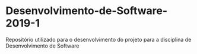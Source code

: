 # Desenvolvimento-de-Software-2019-1
Repositório utilizado para o desenvolvimento do projeto para a disciplina de Desenvolvimento de Software
